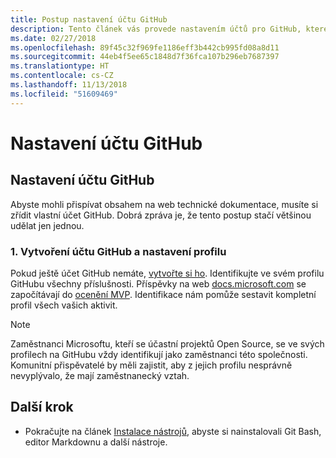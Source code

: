 ```yaml
---
title: Postup nastavení účtu GitHub
description: Tento článek vás provede nastavením účtů pro GitHub, které jsou potřeba, abyste mohli přispívat obsahem na web docs.microsoft.com.
ms.date: 02/27/2018
ms.openlocfilehash: 89f45c32f969fe1186eff3b442cb995fd08a8d11
ms.sourcegitcommit: 44eb4f5ee65c1848d7f36fca107b296eb7687397
ms.translationtype: HT
ms.contentlocale: cs-CZ
ms.lasthandoff: 11/13/2018
ms.locfileid: "51609469"
---
```

# <a name="github-account-setup"></a>Nastavení účtu GitHub

## <a name="set-up-your-github-account"></a>Nastavení účtu GitHub

Abyste mohli přispívat obsahem na web technické dokumentace, musíte si zřídit vlastní účet GitHub. Dobrá zpráva je, že tento postup stačí většinou udělat jen jednou.

### <a name="1-create-a-github-account-and-set-up-your-profile"></a>1. Vytvoření účtu GitHub a nastavení profilu

Pokud ještě účet GitHub nemáte, [vytvořte si ho](https://github.com/join). Identifikujte ve svém profilu GitHubu všechny příslušnosti. Příspěvky na web [docs.microsoft.com](https://docs.microsoft.com) se započítávají do [ocenění MVP](https://mvp.microsoft.com). Identifikace nám pomůže sestavit kompletní profil všech vašich aktivit.

>[!NOTE]
> Zaměstnanci Microsoftu, kteří se účastní projektů Open Source, se ve svých profilech na GitHubu vždy identifikují jako zaměstnanci této společnosti. Komunitní přispěvatelé by měli zajistit, aby z jejich profilu nesprávně nevyplývalo, že mají zaměstnanecký vztah.

## <a name="next-step"></a>Další krok

* Pokračujte na článek [Instalace nástrojů](get-started-setup-tools.md), abyste si nainstalovali Git Bash, editor Markdownu a další nástroje.
